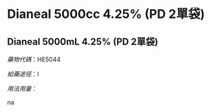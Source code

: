 # Dianeal 5000cc 4.25% (PD 2單袋)

## Dianeal 5000mL 4.25% (PD 2單袋)

*藥物代碼*：HE5044

*給藥途徑*：I

*用法用量*：

na

